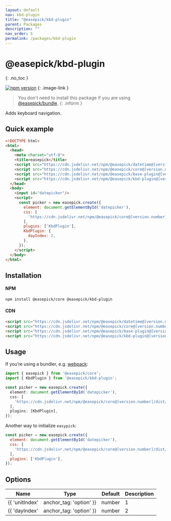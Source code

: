 ```yaml
---
layout: default
nav: kbd-plugin
title: "@easepick/kbd-plugin"
parent: Packages
description: ""
nav_order: 5
permalink: /packages/kbd-plugin
---
```


# @easepick/kbd-plugin
{: .no_toc }

[![npm version](https://badge.fury.io/js/@easepick%2Fkbd-plugin.svg)](https://www.npmjs.com/package/@easepick/kbd-plugin)
{: .image-link }

> You don't need to install this package if you are using [@easepick/bundle](/packages/bundle).
{: .inform }

Adds keyboard navigation.

## Quick example
```html
<!DOCTYPE html>
<html>
  <head>
    <meta charset="utf-8">
    <title>easepick</title>
    <script src="https://cdn.jsdelivr.net/npm/@easepick/datetime@[version.number]/dist/index.umd.min.js"></script>
    <script src="https://cdn.jsdelivr.net/npm/@easepick/core@[version.number]/dist/index.umd.min.js"></script>
    <script src="https://cdn.jsdelivr.net/npm/@easepick/base-plugin@[version.number]/dist/index.umd.min.js"></script>
    <script src="https://cdn.jsdelivr.net/npm/@easepick/kbd-plugin@[version.number]/dist/index.umd.min.js"></script>
  </head>
  <body>
    <input id="datepicker"/>
    <script>
      const picker = new easepick.create({
        element: document.getElementById('datepicker'),
        css: [
          'https://cdn.jsdelivr.net/npm/@easepick/core@[version.number]/dist/index.css',
        ],
        plugins: ['KbdPlugin'],
        KbdPlugin: {
          dayIndex: 2,
        },
      });
    </script>
  </body>
</html>
```

## Installation

#### NPM

```bash
npm install @easepick/core @easepick/kbd-plugin
```

#### CDN

```html
<script src="https://cdn.jsdelivr.net/npm/@easepick/datetime@[version.number]/dist/index.umd.min.js"></script>
<script src="https://cdn.jsdelivr.net/npm/@easepick/core@[version.number]/dist/index.umd.min.js"></script>
<script src="https://cdn.jsdelivr.net/npm/@easepick/base-plugin@[version.number]/dist/index.umd.min.js"></script>
<script src="https://cdn.jsdelivr.net/npm/@easepick/kbd-plugin@[version.number]/dist/index.umd.min.js"></script>
```

## Usage

If you’re using a bundler, e.g. [webpack](https://webpack.js.org/):

```ts
import { easepick } from '@easepick/core';
import { KbdPlugin } from '@easepick/kbd-plugin';

const picker = new easepick.create({
  element: document.getElementById('datepicker'),
  css: [
    'https://cdn.jsdelivr.net/npm/@easepick/core@[version.number]/dist/index.css',
  ],
  plugins: [KbdPlugin],
});
```

Another way to initialize `easypick`:

```js
const picker = new easepick.create({
  element: document.getElementById('datepicker'),
  css: [
    'https://cdn.jsdelivr.net/npm/@easepick/core@[version.number]/dist/index.css',
  ],
  plugins: ['KbdPlugin'],
});
```

## Options

| Name | Type | Default | Description
| --- | :---: | :---: | ---
| {{ 'unitIndex' | anchor_tag: 'option' }} | number | 1 | `tabIndex` for elements except days elements.
| {{ 'dayIndex' | anchor_tag: 'option' }} | number | 2 | `tabIndex` for days elements.

